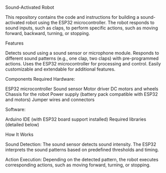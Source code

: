 Sound-Activated Robot

This repository contains the code and instructions for building a sound-activated robot using the ESP32 microcontroller. The robot responds to sound inputs, such as claps, to perform specific actions, such as moving forward, backward, turning, or stopping.

Features

Detects sound using a sound sensor or microphone module.
Responds to different sound patterns (e.g., one clap, two claps) with pre-programmed actions.
Uses the ESP32 microcontroller for processing and control.
Easily customizable and extendable for additional features.

Components Required
Hardware:

ESP32 microcontroller
Sound sensor 
Motor driver 
DC motors and wheels
Chassis for the robot
Power supply (battery pack compatible with ESP32 and motors)
Jumper wires and connectors

Software:

Arduino IDE (with ESP32 board support installed)
Required libraries (detailed below)

How It Works

Sound Detection:
The sound sensor detects sound intensity.
The ESP32 interprets the sound patterns based on predefined thresholds and timing.

Action Execution:
Depending on the detected pattern, the robot executes corresponding actions, such as moving forward, turning, or stopping.
